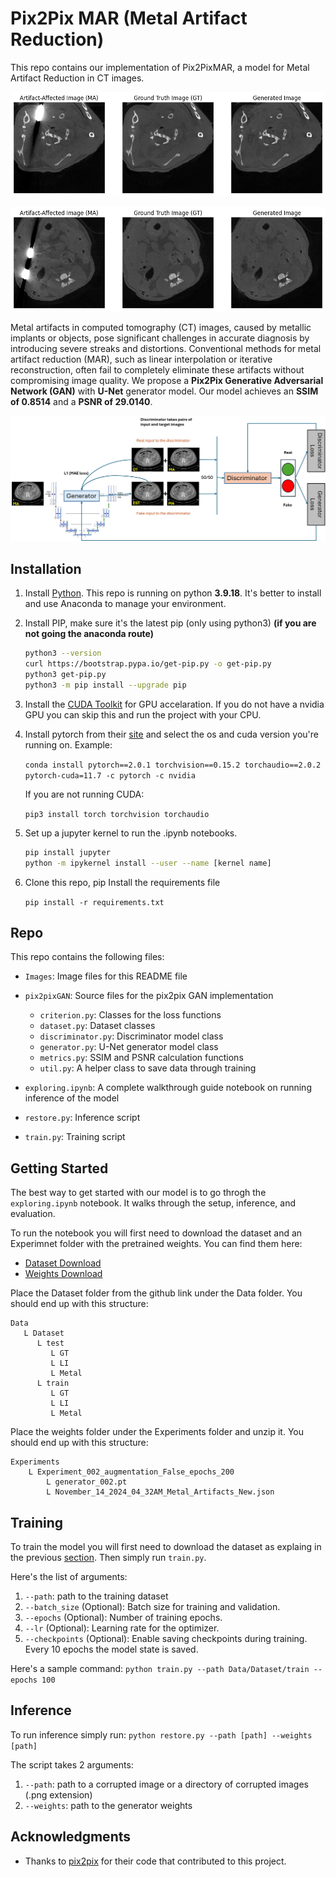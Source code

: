 # Pix2Pix MAR (Metal Artifact Reduction)

This repo contains our implementation of Pix2PixMAR, a model for Metal Artifact Reduction in CT images.

![results](Images/200_2.png)

![results](Images/200_3.png)

Metal artifacts in computed tomography (CT) images, caused by metallic implants or objects, pose significant challenges in accurate diagnosis by introducing severe streaks and distortions. Conventional methods for metal artifact reduction (MAR), such as linear interpolation or iterative reconstruction, often fail to completely eliminate these artifacts without compromising image quality. We propose a **Pix2Pix Generative Adversarial Network (GAN)** with **U-Net** generator model. Our model achieves an **SSIM of 0.8514** and a **PSNR of 29.0140**.

![results](Images/Architecture.png)

## Installation

1. Install [Python](https://www.python.org/downloads/). This repo is running on python **3.9.18**. It's better to install and use Anaconda to manage your environment.
2. Install PIP, make sure it's the latest pip (only using python3) **(if you are not going the anaconda route)**

   ```bash
   python3 --version
   curl https://bootstrap.pypa.io/get-pip.py -o get-pip.py
   python3 get-pip.py
   python3 -m pip install --upgrade pip
   ```

3. Install the [CUDA Toolkit](https://developer.nvidia.com/cuda-toolkit) for GPU accelaration. If you do not have a nvidia GPU you can skip this and run the project with your CPU.
4. Install pytorch from their [site](https://pytorch.org/) and select the os and cuda version you're running on. Example:

   `conda install pytorch==2.0.1 torchvision==0.15.2 torchaudio==2.0.2 pytorch-cuda=11.7 -c pytorch -c nvidia`

   If you are not running CUDA:

   `pip3 install torch torchvision torchaudio`
5. Set up a jupyter kernel to run the .ipynb notebooks.

   ```bash
   pip install jupyter
   python -m ipykernel install --user --name [kernel name]
   ```

6. Clone this repo, pip Install the requirements file

   `pip install -r requirements.txt`

## Repo

This repo contains the following files:

- `Images`: Image files for this README file

- `pix2pixGAN`: Source files for the pix2pix GAN implementation
  - `criterion.py`: Classes for the loss functions
  - `dataset.py`: Dataset classes
  - `discriminator.py`: Discriminator model class
  - `generator.py`: U-Net generator model class
  - `metrics.py`: SSIM and PSNR calculation functions
  - `util.py`: A helper class to save data through training

- `exploring.ipynb`: A complete walkthrough guide notebook on running inference of the model
- `restore.py`: Inference script
- `train.py`: Training script

## Getting Started

The best way to get started with our model is to go throgh the `exploring.ipynb` notebook. It walks through the setup, inference, and evaluation.

To run the notebook you will first need to download the dataset and an Experimnet folder with the pretrained weights. You can find them here:

- [Dataset Download](https://github.com/LangruiZhou/HISMAR)
- [Weights Download](https://drive.google.com/file/d/1sk44Os_6Uwk59GD1bdXvsy-Sc_WRHPK8/view?usp=sharing)

Place the Dataset folder from the github link under the Data folder. You should end up with this structure:

```
Data
   L Dataset
      L test
         L GT
         L LI
         L Metal
      L train
         L GT
         L LI
         L Metal
```

Place the weights folder under the Experiments folder and unzip it. You should end up with this structure:

```
Experiments
    L Experiment_002_augmentation_False_epochs_200
        L generator_002.pt
        L November_14_2024_04_32AM_Metal_Artifacts_New.json
```

## Training

To train the model you will first need to download the dataset as explaing in the previous [section](#getting-started). Then simply run `train.py`.

Here's the list of arguments:

1. `--path`: path to the training dataset
2. `--batch_size` (Optional): Batch size for training and validation.
3. `--epochs` (Optional): Number of training epochs.
4. `--lr` (Optional): Learning rate for the optimizer.
5. `--checkpoints` (Optional): Enable saving checkpoints during training. Every 10 epochs the model state is saved.

Here's a sample command:
`python train.py --path Data/Dataset/train --epochs 100`

## Inference

To run inference simply run:
`python restore.py --path [path] --weights [path]`

The script takes 2 arguments:

1. `--path`: path to a corrupted image or a directory of corrupted images (.png extension)
2. `--weights`: path to the generator weights

## Acknowledgments

- Thanks to [pix2pix](https://github.com/akanametov/pix2pix) for their code that contributed to this project.
